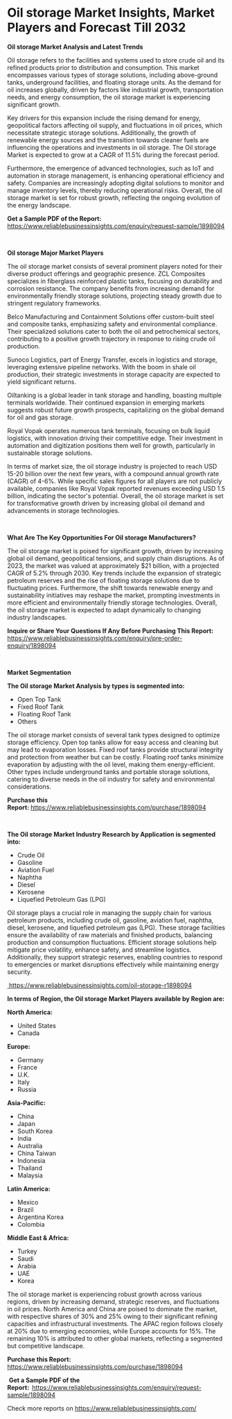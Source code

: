 <p><h1>Oil storage Market Insights, Market Players and Forecast Till 2032</h1></p><p><strong>Oil storage Market Analysis and Latest Trends</strong></p>
<p><p>Oil storage refers to the facilities and systems used to store crude oil and its refined products prior to distribution and consumption. This market encompasses various types of storage solutions, including above-ground tanks, underground facilities, and floating storage units. As the demand for oil increases globally, driven by factors like industrial growth, transportation needs, and energy consumption, the oil storage market is experiencing significant growth.</p><p>Key drivers for this expansion include the rising demand for energy, geopolitical factors affecting oil supply, and fluctuations in oil prices, which necessitate strategic storage solutions. Additionally, the growth of renewable energy sources and the transition towards cleaner fuels are influencing the operations and investments in oil storage. The Oil storage Market is expected to grow at a CAGR of 11.5% during the forecast period. </p><p>Furthermore, the emergence of advanced technologies, such as IoT and automation in storage management, is enhancing operational efficiency and safety. Companies are increasingly adopting digital solutions to monitor and manage inventory levels, thereby reducing operational risks. Overall, the oil storage market is set for robust growth, reflecting the ongoing evolution of the energy landscape.</p></p>
<p><strong>Get a Sample PDF of the Report:&nbsp;</strong> <a href="https://www.reliablebusinessinsights.com/enquiry/request-sample/1898094?utm_campaign=2384&utm_medium=2&utm_source=Github&utm_content=ia&utm_term=13022025&utm_id=oil-storage">https://www.reliablebusinessinsights.com/enquiry/request-sample/1898094</a></p>
<p>&nbsp;</p>
<p><strong>Oil storage Major Market Players</strong></p>
<p><p>The oil storage market consists of several prominent players noted for their diverse product offerings and geographic presence. ZCL Composites specializes in fiberglass reinforced plastic tanks, focusing on durability and corrosion resistance. The company benefits from increasing demand for environmentally friendly storage solutions, projecting steady growth due to stringent regulatory frameworks.</p><p>Belco Manufacturing and Containment Solutions offer custom-built steel and composite tanks, emphasizing safety and environmental compliance. Their specialized solutions cater to both the oil and petrochemical sectors, contributing to a positive growth trajectory in response to rising crude oil production.</p><p>Sunoco Logistics, part of Energy Transfer, excels in logistics and storage, leveraging extensive pipeline networks. With the boom in shale oil production, their strategic investments in storage capacity are expected to yield significant returns.</p><p>Oiltanking is a global leader in tank storage and handling, boasting multiple terminals worldwide. Their continued expansion in emerging markets suggests robust future growth prospects, capitalizing on the global demand for oil and gas storage.</p><p>Royal Vopak operates numerous tank terminals, focusing on bulk liquid logistics, with innovation driving their competitive edge. Their investment in automation and digitization positions them well for growth, particularly in sustainable storage solutions.</p><p>In terms of market size, the oil storage industry is projected to reach USD 15-20 billion over the next few years, with a compound annual growth rate (CAGR) of 4-6%. While specific sales figures for all players are not publicly available, companies like Royal Vopak reported revenues exceeding USD 1.5 billion, indicating the sector's potential. Overall, the oil storage market is set for transformative growth driven by increasing global oil demand and advancements in storage technologies.</p></p>
<p>&nbsp;</p>
<p><strong>What Are The Key Opportunities For Oil storage Manufacturers?</strong></p>
<p><p>The oil storage market is poised for significant growth, driven by increasing global oil demand, geopolitical tensions, and supply chain disruptions. As of 2023, the market was valued at approximately $21 billion, with a projected CAGR of 5.2% through 2030. Key trends include the expansion of strategic petroleum reserves and the rise of floating storage solutions due to fluctuating prices. Furthermore, the shift towards renewable energy and sustainability initiatives may reshape the market, prompting investments in more efficient and environmentally friendly storage technologies. Overall, the oil storage market is expected to adapt dynamically to changing industry landscapes.</p></p>
<p><strong>Inquire or Share Your Questions If Any Before Purchasing This Report:</strong> <a href="https://www.reliablebusinessinsights.com/enquiry/pre-order-enquiry/1898094?utm_campaign=2384&utm_medium=2&utm_source=Github&utm_content=ia&utm_term=13022025&utm_id=oil-storage">https://www.reliablebusinessinsights.com/enquiry/pre-order-enquiry/1898094</a></p>
<p>&nbsp;</p>
<p><strong>Market Segmentation</strong></p>
<p><strong>The Oil storage Market Analysis by types is segmented into:</strong></p>
<p><ul><li>Open Top Tank</li><li>Fixed Roof Tank</li><li>Floating Roof Tank</li><li>Others</li></ul></p>
<p><p>The oil storage market consists of several tank types designed to optimize storage efficiency. Open top tanks allow for easy access and cleaning but may lead to evaporation losses. Fixed roof tanks provide structural integrity and protection from weather but can be costly. Floating roof tanks minimize evaporation by adjusting with the oil level, making them energy-efficient. Other types include underground tanks and portable storage solutions, catering to diverse needs in the oil industry for safety and environmental considerations.</p></p>
<p><strong>Purchase this Report:&nbsp;</strong><a href="https://www.reliablebusinessinsights.com/purchase/1898094?utm_campaign=2384&utm_medium=2&utm_source=Github&utm_content=ia&utm_term=13022025&utm_id=oil-storage">https://www.reliablebusinessinsights.com/purchase/1898094</a></p>
<p>&nbsp;</p>
<p><strong>The Oil storage Market Industry Research by Application is segmented into:</strong></p>
<p><ul><li>Crude Oil</li><li>Gasoline</li><li>Aviation Fuel</li><li>Naphtha</li><li>Diesel</li><li>Kerosene</li><li>Liquefied Petroleum Gas (LPG)</li></ul></p>
<p><p>Oil storage plays a crucial role in managing the supply chain for various petroleum products, including crude oil, gasoline, aviation fuel, naphtha, diesel, kerosene, and liquefied petroleum gas (LPG). These storage facilities ensure the availability of raw materials and finished products, balancing production and consumption fluctuations. Efficient storage solutions help mitigate price volatility, enhance safety, and streamline logistics. Additionally, they support strategic reserves, enabling countries to respond to emergencies or market disruptions effectively while maintaining energy security.</p></p>
<p><a href="https://www.reliablebusinessinsights.com/oil-storage-r1898094?utm_campaign=2384&utm_medium=2&utm_source=Github&utm_content=ia&utm_term=13022025&utm_id=oil-storage">&nbsp;https://www.reliablebusinessinsights.com/oil-storage-r1898094</a></p>
<p><strong>In terms of Region, the Oil storage Market Players available by Region are:</strong></p>
<p>
    <p> <strong> North America: </strong>
        <ul>
            <li>United States</li>
            <li>Canada</li>
        </ul>
        </p> 
    <p> <strong> Europe: </strong>
        <ul>
            <li>Germany</li>
            <li>France</li>
            <li>U.K.</li>
            <li>Italy</li>
            <li>Russia</li>
        </ul>
        </p> 
    <p> <strong> Asia-Pacific: </strong>
        <ul>
            <li>China</li>
            <li>Japan</li>
            <li>South Korea</li>
            <li>India</li>
            <li>Australia</li>
            <li>China Taiwan</li>
            <li>Indonesia</li>
            <li>Thailand</li>
            <li>Malaysia</li>
        </ul>
        </p> 
    <p> <strong> Latin America: </strong>
        <ul>
            <li>Mexico</li>
            <li>Brazil</li>
            <li>Argentina Korea</li>
            <li>Colombia</li>
        </ul>
        </p> 
    <p> <strong> Middle East & Africa: </strong>
        <ul>
            <li>Turkey</li>
            <li>Saudi</li>
            <li>Arabia</li>
            <li>UAE</li>
            <li>Korea</li>
        </ul>
    </p>
    </p>
<p><p>The oil storage market is experiencing robust growth across various regions, driven by increasing demand, strategic reserves, and fluctuations in oil prices. North America and China are poised to dominate the market, with respective shares of 30% and 25% owing to their significant refining capacities and infrastructural investments. The APAC region follows closely at 20% due to emerging economies, while Europe accounts for 15%. The remaining 10% is attributed to other global markets, reflecting a segmented but competitive landscape.</p></p>
<p><strong>Purchase this Report: </strong><a href="https://www.reliablebusinessinsights.com/purchase/1898094?utm_campaign=2384&utm_medium=2&utm_source=Github&utm_content=ia&utm_term=13022025&utm_id=oil-storage">https://www.reliablebusinessinsights.com/purchase/1898094</a></p>
<p>&nbsp;<strong>Get a Sample PDF of the Report:&nbsp;&nbsp;</strong><a href="https://www.reliablebusinessinsights.com/enquiry/request-sample/1898094?utm_campaign=2384&utm_medium=2&utm_source=Github&utm_content=ia&utm_term=13022025&utm_id=oil-storage">https://www.reliablebusinessinsights.com/enquiry/request-sample/1898094</a></p>
<p><strong></strong></p>
<p>Check more reports on <a href="https://www.reliablebusinessinsights.com/?utm_campaign=2384&utm_medium=2&utm_source=Github&utm_content=ia&utm_term=13022025&utm_id=oil-storage">https://www.reliablebusinessinsights.com/</a></p>